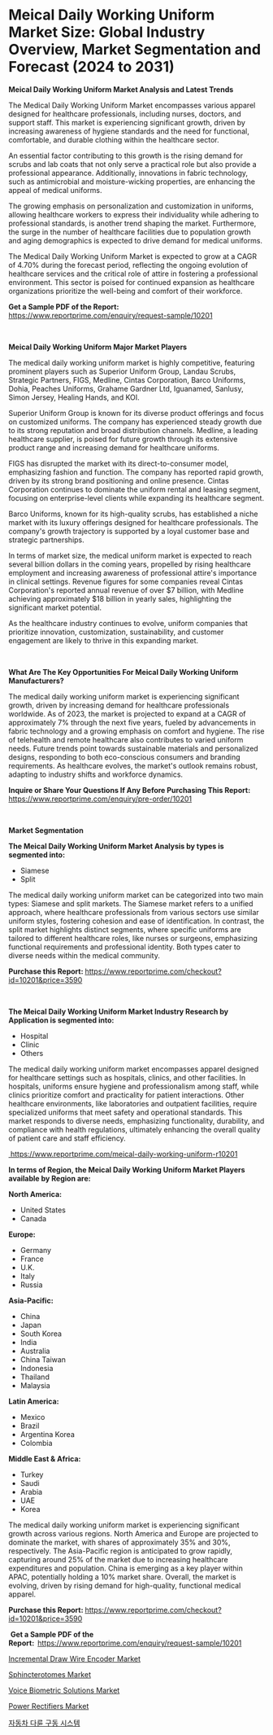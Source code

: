 <p><h1>Meical Daily Working Uniform Market Size: Global Industry Overview, Market Segmentation and Forecast (2024 to 2031)</h1></p><p><strong>Meical Daily Working Uniform Market Analysis and Latest Trends</strong></p>
<p><p>The Medical Daily Working Uniform Market encompasses various apparel designed for healthcare professionals, including nurses, doctors, and support staff. This market is experiencing significant growth, driven by increasing awareness of hygiene standards and the need for functional, comfortable, and durable clothing within the healthcare sector. </p><p>An essential factor contributing to this growth is the rising demand for scrubs and lab coats that not only serve a practical role but also provide a professional appearance. Additionally, innovations in fabric technology, such as antimicrobial and moisture-wicking properties, are enhancing the appeal of medical uniforms.</p><p>The growing emphasis on personalization and customization in uniforms, allowing healthcare workers to express their individuality while adhering to professional standards, is another trend shaping the market. Furthermore, the surge in the number of healthcare facilities due to population growth and aging demographics is expected to drive demand for medical uniforms. </p><p>The Medical Daily Working Uniform Market is expected to grow at a CAGR of 4.70% during the forecast period, reflecting the ongoing evolution of healthcare services and the critical role of attire in fostering a professional environment. This sector is poised for continued expansion as healthcare organizations prioritize the well-being and comfort of their workforce.</p></p>
<p><strong>Get a Sample PDF of the Report:&nbsp;</strong> <a href="https://www.reportprime.com/enquiry/request-sample/10201">https://www.reportprime.com/enquiry/request-sample/10201</a></p>
<p>&nbsp;</p>
<p><strong>Meical Daily Working Uniform Major Market Players</strong></p>
<p><p>The medical daily working uniform market is highly competitive, featuring prominent players such as Superior Uniform Group, Landau Scrubs, Strategic Partners, FIGS, Medline, Cintas Corporation, Barco Uniforms, Dohia, Peaches Uniforms, Grahame Gardner Ltd, Iguanamed, Sanlusy, Simon Jersey, Healing Hands, and KOI.</p><p>Superior Uniform Group is known for its diverse product offerings and focus on customized uniforms. The company has experienced steady growth due to its strong reputation and broad distribution channels. Medline, a leading healthcare supplier, is poised for future growth through its extensive product range and increasing demand for healthcare uniforms.</p><p>FIGS has disrupted the market with its direct-to-consumer model, emphasizing fashion and function. The company has reported rapid growth, driven by its strong brand positioning and online presence. Cintas Corporation continues to dominate the uniform rental and leasing segment, focusing on enterprise-level clients while expanding its healthcare segment.</p><p>Barco Uniforms, known for its high-quality scrubs, has established a niche market with its luxury offerings designed for healthcare professionals. The company's growth trajectory is supported by a loyal customer base and strategic partnerships.</p><p>In terms of market size, the medical uniform market is expected to reach several billion dollars in the coming years, propelled by rising healthcare employment and increasing awareness of professional attire's importance in clinical settings. Revenue figures for some companies reveal Cintas Corporation's reported annual revenue of over $7 billion, with Medline achieving approximately $18 billion in yearly sales, highlighting the significant market potential.</p><p>As the healthcare industry continues to evolve, uniform companies that prioritize innovation, customization, sustainability, and customer engagement are likely to thrive in this expanding market.</p></p>
<p>&nbsp;</p>
<p><strong>What Are The Key Opportunities For Meical Daily Working Uniform Manufacturers?</strong></p>
<p><p>The medical daily working uniform market is experiencing significant growth, driven by increasing demand for healthcare professionals worldwide. As of 2023, the market is projected to expand at a CAGR of approximately 7% through the next five years, fueled by advancements in fabric technology and a growing emphasis on comfort and hygiene. The rise of telehealth and remote healthcare also contributes to varied uniform needs. Future trends point towards sustainable materials and personalized designs, responding to both eco-conscious consumers and branding requirements. As healthcare evolves, the market's outlook remains robust, adapting to industry shifts and workforce dynamics.</p></p>
<p><strong>Inquire or Share Your Questions If Any Before Purchasing This Report:</strong> <a href="https://www.reportprime.com/enquiry/pre-order/10201">https://www.reportprime.com/enquiry/pre-order/10201</a></p>
<p>&nbsp;</p>
<p><strong>Market Segmentation</strong></p>
<p><strong>The Meical Daily Working Uniform Market Analysis by types is segmented into:</strong></p>
<p><ul><li>Siamese</li><li>Split</li></ul></p>
<p><p>The medical daily working uniform market can be categorized into two main types: Siamese and split markets. The Siamese market refers to a unified approach, where healthcare professionals from various sectors use similar uniform styles, fostering cohesion and ease of identification. In contrast, the split market highlights distinct segments, where specific uniforms are tailored to different healthcare roles, like nurses or surgeons, emphasizing functional requirements and professional identity. Both types cater to diverse needs within the medical community.</p></p>
<p><strong>Purchase this Report:&nbsp;</strong><a href="https://www.reportprime.com/checkout?id=10201&price=3590">https://www.reportprime.com/checkout?id=10201&price=3590</a></p>
<p>&nbsp;</p>
<p><strong>The Meical Daily Working Uniform Market Industry Research by Application is segmented into:</strong></p>
<p><ul><li>Hospital</li><li>Clinic</li><li>Others</li></ul></p>
<p><p>The medical daily working uniform market encompasses apparel designed for healthcare settings such as hospitals, clinics, and other facilities. In hospitals, uniforms ensure hygiene and professionalism among staff, while clinics prioritize comfort and practicality for patient interactions. Other healthcare environments, like laboratories and outpatient facilities, require specialized uniforms that meet safety and operational standards. This market responds to diverse needs, emphasizing functionality, durability, and compliance with health regulations, ultimately enhancing the overall quality of patient care and staff efficiency.</p></p>
<p><a href="https://www.reportprime.com/meical-daily-working-uniform-r10201">&nbsp;https://www.reportprime.com/meical-daily-working-uniform-r10201</a></p>
<p><strong>In terms of Region, the Meical Daily Working Uniform Market Players available by Region are:</strong></p>
<p>
    <p> <strong> North America: </strong>
        <ul>
            <li>United States</li>
            <li>Canada</li>
        </ul>
        </p> 
    <p> <strong> Europe: </strong>
        <ul>
            <li>Germany</li>
            <li>France</li>
            <li>U.K.</li>
            <li>Italy</li>
            <li>Russia</li>
        </ul>
        </p> 
    <p> <strong> Asia-Pacific: </strong>
        <ul>
            <li>China</li>
            <li>Japan</li>
            <li>South Korea</li>
            <li>India</li>
            <li>Australia</li>
            <li>China Taiwan</li>
            <li>Indonesia</li>
            <li>Thailand</li>
            <li>Malaysia</li>
        </ul>
        </p> 
    <p> <strong> Latin America: </strong>
        <ul>
            <li>Mexico</li>
            <li>Brazil</li>
            <li>Argentina Korea</li>
            <li>Colombia</li>
        </ul>
        </p> 
    <p> <strong> Middle East & Africa: </strong>
        <ul>
            <li>Turkey</li>
            <li>Saudi</li>
            <li>Arabia</li>
            <li>UAE</li>
            <li>Korea</li>
        </ul>
    </p>
    </p>
<p><p>The medical daily working uniform market is experiencing significant growth across various regions. North America and Europe are projected to dominate the market, with shares of approximately 35% and 30%, respectively. The Asia-Pacific region is anticipated to grow rapidly, capturing around 25% of the market due to increasing healthcare expenditures and population. China is emerging as a key player within APAC, potentially holding a 10% market share. Overall, the market is evolving, driven by rising demand for high-quality, functional medical apparel.</p></p>
<p><strong>Purchase this Report: </strong><a href="https://www.reportprime.com/checkout?id=10201&price=3590">https://www.reportprime.com/checkout?id=10201&price=3590</a></p>
<p>&nbsp;<strong>Get a Sample PDF of the Report:&nbsp;&nbsp;</strong><a href="https://www.reportprime.com/enquiry/request-sample/10201">https://www.reportprime.com/enquiry/request-sample/10201</a></p>
<p><strong></strong></p>
<p><p><a href="https://issuu.com/reportprime-2/docs/incremental-draw-wire-encoder-marke_8e32478679d12e">Incremental Draw Wire Encoder Market</a></p><p><a href="https://github.com/ParvinKhatun77/Market-Research-Report-List-1/blob/main/sphincterotomes-market.md">Sphincterotomes Market</a></p><p><a href="https://www.linkedin.com/pulse/voice-biometric-solutions-market-size-share-analysis-growth-pgxue?trackingId=3uYN%2FVIqRJ6TPtwISogWDw%3D%3D">Voice Biometric Solutions Market</a></p><p><a href="https://issuu.com/reportprime-2/docs/power-rectifiers-market-size-2030.p_b71f0ab2f6db0e">Power Rectifiers Market</a></p><p><a href="https://medium.com/@anil.parihar/%EC%A7%80%EC%97%AD-%EB%B0%8F-%EA%B8%80%EB%A1%9C%EB%B2%8C-%ED%8A%B8%EB%A0%8C%EB%93%9C%EA%B0%80-2024%EB%85%84%EB%B6%80%ED%84%B0-2031%EB%85%84%EA%B9%8C%EC%A7%80-%EC%9E%90%EB%8F%99%EC%B0%A8-%EB%8B%A4%EC%B6%95-%EA%B5%AC%EB%8F%99-%EC%8B%9C%EC%8A%A4%ED%85%9C-%EC%8B%9C%EC%9E%A5%EC%97%90-%EC%96%B4%EB%96%A4-%EC%98%81%ED%96%A5%EC%9D%84-%EB%AF%B8%EC%B9%98%EA%B3%A0-%EC%9E%88%EB%8A%94%EA%B0%80-13c781715330?postPublishedType=initial">자동차 다륜 구동 시스템</a></p></p>
